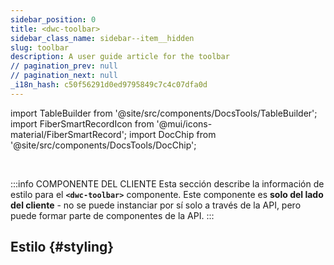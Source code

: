```yaml
---
sidebar_position: 0
title: <dwc-toolbar>
sidebar_class_name: sidebar--item__hidden
slug: toolbar
description: A user guide article for the toolbar
// pagination_prev: null
// pagination_next: null
_i18n_hash: c50f56291d0ed9795849c7c4c07dfa0d
---
```

import TableBuilder from '@site/src/components/DocsTools/TableBuilder';
import FiberSmartRecordIcon from '@mui/icons-material/FiberSmartRecord';
import DocChip from '@site/src/components/DocsTools/DocChip';

<DocChip chip='shadow' />

<br />

:::info COMPONENTE DEL CLIENTE
Esta sección describe la información de estilo para el **`<dwc-toolbar>`** componente. Este componente es **solo del lado del cliente** - no se puede instanciar por sí solo a través de la API, pero puede formar parte de componentes de la API.
:::

## Estilo {#styling}

<TableBuilder name="dwc-toolbar" clientComponent />
